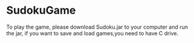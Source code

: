 # SudokuGame
To play the game, please download Sudoku.jar to your computer and run the jar, if you want to save and load games,you need to have C drive.
